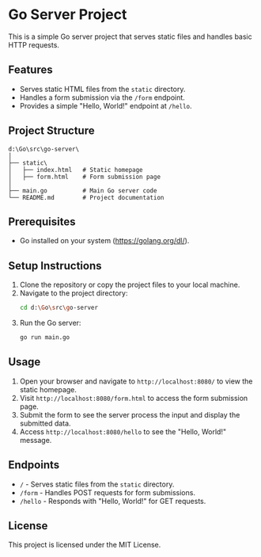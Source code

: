 # Go Server Project

This is a simple Go server project that serves static files and handles basic HTTP requests.

## Features
- Serves static HTML files from the `static` directory.
- Handles a form submission via the `/form` endpoint.
- Provides a simple "Hello, World!" endpoint at `/hello`.

## Project Structure
```
d:\Go\src\go-server\
│
├── static\
│   ├── index.html   # Static homepage
│   ├── form.html    # Form submission page
│
├── main.go          # Main Go server code
└── README.md        # Project documentation
```

## Prerequisites
- Go installed on your system (https://golang.org/dl/).

## Setup Instructions
1. Clone the repository or copy the project files to your local machine.
2. Navigate to the project directory:
   ```bash
   cd d:\Go\src\go-server
   ```
3. Run the Go server:
   ```bash
   go run main.go
   ```

## Usage
1. Open your browser and navigate to `http://localhost:8080/` to view the static homepage.
2. Visit `http://localhost:8080/form.html` to access the form submission page.
3. Submit the form to see the server process the input and display the submitted data.
4. Access `http://localhost:8080/hello` to see the "Hello, World!" message.

## Endpoints
- `/` - Serves static files from the `static` directory.
- `/form` - Handles POST requests for form submissions.
- `/hello` - Responds with "Hello, World!" for GET requests.

## License
This project is licensed under the MIT License.
